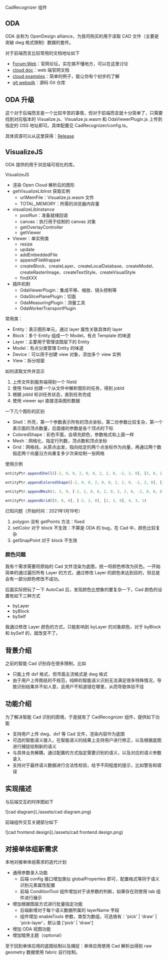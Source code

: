 CadRecognizer 组件

## ODA
ODA 全称为 OpenDesign alliance，为我司购买的用于读取 CAD 文件（主要是突破 dwg 格式限制）数据的套件。

对于前端而言比较常用的文档地址如下
* [Forum:Web](https://forum.opendesign.com/forumdisplay.php?45-Web)：官网论坛，实在搞不懂地方，可以在这里讨论
* [cloud doc](https://cloud.opendesign.com/docs/index.html#/overview)：web 端官网文档
* [cloud examples](https://cloud.opendesign.com/docs//examples.html)：简单的例子，能让你有个初步的了解
* [git websdk](https://gitlab.opendesign.com/oda/websdk)：源码 Git 仓库

## ODA 升级
这个对于后端而言是一个比较辛苦的事情，但对于前端而言就十分简单了，只需要找到对应版本的 Visualize.js、Visualize.js.wasm 和 OdaViewerPlugin.js 上传到指定的 OSS 地址即可。具体配置见 CadRecognizer/config.ts。

具体资源可以从这里获得：[Release](https://www.opendesign.com/odoutgoing/Releases)

## VisualizeJS
ODA 提供的用于浏览端可视化的库。

VisualizeJS
* 渲染 Open Cloud 解析后的图形
* getVisualizeLibInst 获取实例
  * urlMemFile：Visualize.js.wasm 文件
  * TOTAL_MEMORY：所需的浏览器内存量
* visualizeLibInstance
  * postRun：准备就绪回调
  * canvas：执行用于绘制的 canvas 对象
  * getOverlayController
  * getViewer
* Viewer：单实例类
  * resize
  * update
  * addEmbeddedFile
  * appendFileWrapper
  * createBlock、createLayer、createLocalDatabase、createModel、createRasterImage、createTextStyle、createVisualStyle
  * findXXX
* 插件机制
  * OdaViewerPlugin：集成平移、缩放、镜头控制等
  * OdaSlicePlanePlugin：切面
  * OdaMeasuringPlugin：测量工具
  * OdaWorkerTransportPlugin

常用类：
* Entity：表示图形单元，通过 layer 属性关联具体的 layer
* Block：多个 Entity 组成一个 Model，有点 Template 的味道
* Layer：主要用于管理该图层下的 Entity
* Model：有点分类管理 Entity 的味道
* Device：可以用于创建 view 对象，添加多个 view 实例
* View：拆分视窗

如何读取文件并显示
1. 上传文件到服务端得到一个 fileId
2. 使用 fileId 创建一个从文件中解析图形的任务，得到 jobId
3. 根据 jobId 轮训任务状态，直到任务完成
4. 使用 viewer api 直接渲染图形数据

一下几个图形的区别
* Shell：外壳，第一个参数表示所有的顶点坐标，第二份参数比较复杂，第一个表示面的顶点数量，后面接的参数是各个顶点的下标
* ColoredShape：彩色平面，会填充颜色，参数格式和上面一样
* Mesh：网格化，指定行列数，顶点数和顶点坐标
* Grid：网格线，从原点出发，指向给定的两个点坐标作为向量，再通过两个数指定两个向量沿方向重复多少次来绘制一张网格

使用示例
```js
entityPtr.appendShell([-2, 0, 0, 2, 0, 0, 2, 2, 0, -2, 2, 0], [3, 0, 1, 2, 3, 2, 3, 0])

entityPtr.appendColoredShape([-2, 0, 0, 2, 0, 0, 2, 2, 0, -2, 2, 0], [3, 0, 1, 2, 3, 2, 3, 0])

entityPtr.appendMesh(3, 3, 9, [-2, 2, 0, 0, 2, 0, 2, 2, 0, -2, 0, 0, 0, 0, 0, 2, 0, 0, -2, -2, 0, 0, -2, 0, 2, -2, 0])

entityPtr.appendGrid([0, 0, 0], [-2, 2, 0], [2, 2, 0], 4, 3, 1)
```

已知问题（开始时间：2021年1月19号）
1. polygon 没有 getPoints 方法：fixed
2. setColor 对于 block 不生效：不算是 ODA 的 bug，在 Cad 中，颜色比较复杂
3. getSnapPoint 对于 block 不生效

### 颜色问题
我有个需求需要将原始的 Cad 文件渲染为底图，统一将颜色修改为灰色。一开始简单的通过遍历所有 Layer 的方式，通过修改 Layer 的颜色来达到目的，但总是会有一部分颜色修改不成功。

后面实际把玩了一下 AutoCad 后，发现颜色比想象的要复杂一下，Cad 颜色的设置有如下三种方式
* byLayer
* byBlock
* bySelf

我通过修改 Layer 颜色的方式，只能影响到 byLayer 的对象颜色，对于 byBlock 和 bySelf 的，就改变不了。

## 背景介绍
之前的智能 Cad 识别存在很多限制，比如
* 只能上传 dxf 格式，但市面主流格式是 dwg 格式
* 由于用户上传图纸的不规范，纯粹的智能语义识别无法满足很多特殊情况，导致识别结果并不如人意，且用户不知道错在哪里，从而导致体验不佳

## 功能介绍
为了解决智能 Cad 识别的困境，于是就有了 CadRecognizer 组件，提供如下功能
* 支持用户上传 dwg、dxf 等 Cad 文件，渲染内容作为底图
* 可选的智能语义接入，在智能语义的结果上支持用户进行修正，以及根据底图进行捕捉绘制新的语义
* 与具体业务解耦，通过配置的方式指定需要识别的语义，以及对应的语义参数录入
* 支持对于最终语义数据进行合法性校验，给予不同程度的提示，比如警告和错误

## 实现描述
与后端交互的时序图如下

![cad diagram](./assets/cad diagram.png)

前端组件交互关键部分如下

![cad frontend design](./assets/cad frontend design.png)

## 对接单体组新需求
本地对接单体组需求的迭代计划
* 通用参数录入功能
  * 后端 config 接口增加类似 globalProperties 即可，配置格式等同于语义识别元素属性配置
  * 前端 ConditionTool 组件增加对于该参数的判断，如果存在则使用 tab 组件进行展示
* 增加根据图层方式进行批量指定功能
  * 后端新增对于每个语义数据所属的 layerName 字段
  * 组件增加 enableTools 参数，类型为数组，可选值有：'pick' | 'draw' | 'pick-layer'，默认值 ['pick' | 'draw']
* 增加 ODA 视图功能
* 增加暗黑主题（optional）

至于回到单体应用的底图绘制以及捕捉：单体应用使用 Cad 解析出得到 raw geometry 数据使用 fabric 自行绘制。